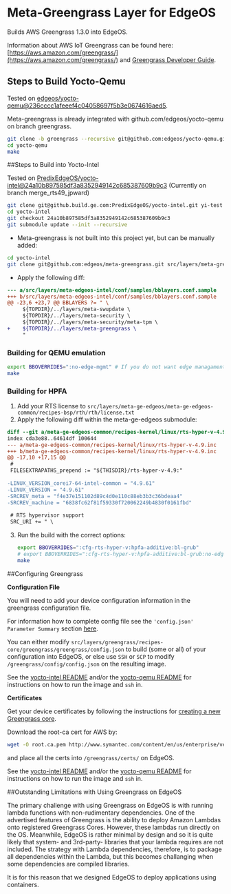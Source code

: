 # Meta-Greengrass Layer for EdgeOS

Builds AWS Greengrass 1.3.0 into EdgeOS.

Information about AWS IoT Greengrass can be found here: [https://aws.amazon.com/greengrass/](https://aws.amazon.com/greengrass/) and [Greengrass Developer Guide](https://docs.aws.amazon.com/greengrass/latest/developerguide/what-is-gg.html).



## Steps to Build Yocto-Qemu

Tested on [edgeos/yocto-qemu@236cccc1afeeef4c04058697f5b3e0674616aed5](https://github.com/edgeos/yocto-qemu/tree/236cccc1afeeef4c04058697f5b3e0674616aed5).

Meta-greengrass is already integrated with github.com/edgeos/yocto-qemu on branch greengrass.

~~~bash
git clone -b greengrass --recursive git@github.com:edgeos/yocto-qemu.git
cd yocto-qemu
make
~~~



##Steps to Build into Yocto-Intel

Tested on [PredixEdgeOS/yocto-intel@24a10b897585df3a8352949142c685387609b9c3](https://github.build.ge.com/PredixEdgeOS/yocto-intel/tree/24a10b897585df3a8352949142c685387609b9c3) (Currently on branch merge_rts49_jpward) 

~~~bash
git clone git@github.build.ge.com:PredixEdgeOS/yocto-intel.git yi-test
cd yocto-intel
git checkout 24a10b897585df3a8352949142c685387609b9c3
git submodule update --init --recursive
~~~



* Meta-greengrass is not built into this project yet, but can be manually added:

~~~bash
cd yocto-intel
git clone git@github.com:edgeos/meta-greengrass.git src/layers/meta-greengrass
~~~



* Apply the following diff:

~~~diff
--- a/src/layers/meta-edgeos-intel/conf/samples/bblayers.conf.sample
+++ b/src/layers/meta-edgeos-intel/conf/samples/bblayers.conf.sample
@@ -23,6 +23,7 @@ BBLAYERS ?= " \
     ${TOPDIR}/../layers/meta-swupdate \
     ${TOPDIR}/../layers/meta-security \
     ${TOPDIR}/../layers/meta-security/meta-tpm \
+    ${TOPDIR}/../layers/meta-greengrass \
     "
~~~



### Building for QEMU emulation

~~~bash
export BBOVERRIDES=":no-edge-mgmt" # If you do not want edge managament (eg egde-agent)
make
~~~



### Building for HPFA

1. Add your RTS license to ```src/layers/meta-ge-edgeos/meta-ge-edgeos-common/recipes-bsp/rth/rth/license.txt``` 
2. Apply the following diff within the meta-ge-edgeos submodule:

~~~diff
diff --git a/meta-ge-edgeos-common/recipes-kernel/linux/rts-hyper-v-4.9.inc b/meta-ge-edgeos-common/recipes-kernel/linux/rts-hyper-v-4.9.inc
index cda3e88..64614df 100644
--- a/meta-ge-edgeos-common/recipes-kernel/linux/rts-hyper-v-4.9.inc
+++ b/meta-ge-edgeos-common/recipes-kernel/linux/rts-hyper-v-4.9.inc
@@ -17,10 +17,15 @@
 #
 FILESEXTRAPATHS_prepend := "${THISDIR}/rts-hyper-v-4.9:"
 
-LINUX_VERSION_corei7-64-intel-common = "4.9.61"
-LINUX_VERSION = "4.9.61"
-SRCREV_meta = "f4e37e151102d89c4d0e110c88eb3b3c36bdeaa4"
-SRCREV_machine = "6838fc62f81f59330f720062249b4830f0161fbd"
 
 # RTS hypervisor support
 SRC_URI += " \
~~~

3. Run the build with the correct options:

   ~~~bash
   export BBOVERRIDES=":cfg-rts-hyper-v:hpfa-additive:bl-grub"
   # export BBOVERRIDES=":cfg-rts-hyper-v:hpfa-additive:bl-grub:no-edge-mgmt" if you do not want edge-mgmt (eg edge-agent)
   make
   ~~~



##Configuring Greengrass

**Configuration File**

You will need to add your device configuration information in the greengrass configuration file.

For information how to complete config file see the ```'config.json' Parameter Summary``` section [here](https://docs.aws.amazon.com/greengrass/latest/developerguide/gg-device-start.html).

You can either modify  ```src/layers/greengrass/recipes-core/greengrass/greengrass/config.json``` to build (some or all) of your configuration into EdgeOS, or else use ```SSH``` or ```SCP```  to modify ```/greengrass/config/config.json``` on the resulting image.

See the [yocto-intel README](https://github.build.ge.com/PredixEdgeOS/yocto-intel/tree/24a10b897585df3a8352949142c685387609b9c3) and/or the [yocto-qemu README](https://github.com/edgeos/yocto-qemu/tree/greengrass) for instructions on how to run the image and ```ssh``` in.

**Certificates**

Get your device certificates by following the instructions for [creating a new Greengrass core](https://docs.aws.amazon.com/greengrass/latest/developerguide/gg-config.html).

Download the root-ca cert for AWS by:

~~~bash
wget -O root.ca.pem http://www.symantec.com/content/en/us/enterprise/verisign/roots/VeriSign-Class%203-Public-Primary-Certification-Authority-G5.pem
~~~

and place all the certs into ```/greengrass/certs/``` on EdgeOS.

See the [yocto-intel README](https://github.build.ge.com/PredixEdgeOS/yocto-intel/tree/24a10b897585df3a8352949142c685387609b9c3) and/or the [yocto-qemu README](https://github.com/edgeos/yocto-qemu/tree/greengrass) for instructions on how to run the image and ```ssh``` in.



##Outstanding Limitations with Using Greengrass on EdgeOS

The primary challenge with using Greengrass on EdgeOS is with running lambda functions with non-rudimentary dependencies. One of the advertised features of Greengrass is the ability to deploy Amazon Lambdas onto registered Greengrass Cores. However, these lambdas run directly on the OS. Meanwhile, EdgeOS is rather minimal by design and so it is quite likely that system- and 3rd-party- libraries that your lambda requires are not included. The strategy with Lambda dependencies, therefore, is to package all dependencies within the Lambda, but this becomes challanging when some dependencies are compiled libraries.

It is for this reason that we designed EdgeOS to deploy applications using containers. 